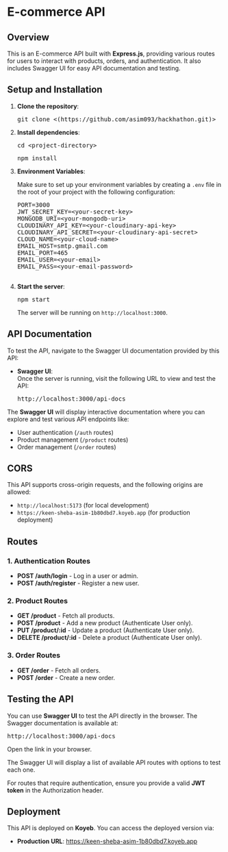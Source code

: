 <!DOCTYPE html>
<html lang="en">
<head>
  <meta charset="UTF-8">
  <meta name="viewport" content="width=device-width, initial-scale=1.0">
  <title>E-commerce API Documentation</title>
</head>
<body>
  <h1>E-commerce API</h1>
  <h2>Overview</h2>
  <p>This is an E-commerce API built with <strong>Express.js</strong>, providing various routes for users to interact with products, orders, and authentication. It also includes Swagger UI for easy API documentation and testing.</p>

  <h2>Setup and Installation</h2>
  <ol>
    <li><strong>Clone the repository</strong>:
      <pre>git clone &lt;(https://github.com/asim093/hackhathon.git)&gt;</pre>
    </li>
    <li><strong>Install dependencies</strong>:
      <pre>cd &lt;project-directory&gt;</pre>
      <pre>npm install</pre>
    </li>
    <li><strong>Environment Variables</strong>:
      <p>Make sure to set up your environment variables by creating a <code>.env</code> file in the root of your project with the following configuration:</p>
      <pre>
PORT=3000
JWT_SECRET_KEY=&lt;your-secret-key&gt;
MONGODB_URI=&lt;your-mongodb-uri&gt;
CLOUDINARY_API_KEY=&lt;your-cloudinary-api-key&gt;
CLOUDINARY_API_SECRET=&lt;your-cloudinary-api-secret&gt;
CLOUD_NAME=&lt;your-cloud-name&gt;
EMAIL_HOST=smtp.gmail.com
EMAIL_PORT=465
EMAIL_USER=&lt;your-email&gt;
EMAIL_PASS=&lt;your-email-password&gt;
      </pre>
    </li>
    <li><strong>Start the server</strong>:
      <pre>npm start</pre>
      <p>The server will be running on <code>http://localhost:3000</code>.</p>
    </li>
  </ol>

  <h2>API Documentation</h2>
  <p>To test the API, navigate to the Swagger UI documentation provided by this API:</p>
  <ul>
    <li><strong>Swagger UI</strong>:<br> 
      Once the server is running, visit the following URL to view and test the API:
      <pre>http://localhost:3000/api-docs</pre>
    </li>
  </ul>
  <p>The <strong>Swagger UI</strong> will display interactive documentation where you can explore and test various API endpoints like:</p>
  <ul>
    <li>User authentication (<code>/auth</code> routes)</li>
    <li>Product management (<code>/product</code> routes)</li>
    <li>Order management (<code>/order</code> routes)</li>
  </ul>

  <h2>CORS</h2>
  <p>This API supports cross-origin requests, and the following origins are allowed:</p>
  <ul>
    <li><code>http://localhost:5173</code> (for local development)</li>
    <li><code>https://keen-sheba-asim-1b80dbd7.koyeb.app</code> (for production deployment)</li>
  </ul>

  <h2>Routes</h2>
  <h3>1. Authentication Routes</h3>
  <ul>
    <li><strong>POST /auth/login</strong> - Log in a user or admin.</li>
    <li><strong>POST /auth/register</strong> - Register a new user.</li>
  </ul>

  <h3>2. Product Routes</h3>
  <ul>
    <li><strong>GET /product</strong> - Fetch all products.</li>
    <li><strong>POST /product</strong> - Add a new product (Authenticate User only).</li>
    <li><strong>PUT /product/:id</strong> - Update a product (Authenticate User only).</li>
    <li><strong>DELETE /product/:id</strong> - Delete a product (Authenticate User only).</li>
  </ul>

  <h3>3. Order Routes</h3>
  <ul>
    <li><strong>GET /order</strong> - Fetch all orders.</li>
    <li><strong>POST /order</strong> - Create a new order.</li>
  </ul>

  <h2>Testing the API</h2>
  <p>You can use <strong>Swagger UI</strong> to test the API directly in the browser. The Swagger documentation is available at:</p>
  <pre>http://localhost:3000/api-docs</pre>
  <p>Open the link in your browser.</p>
  <p>The Swagger UI will display a list of available API routes with options to test each one.</p>
  <p>For routes that require authentication, ensure you provide a valid <strong>JWT token</strong> in the Authorization header.</p>

  <h2>Deployment</h2>
  <p>This API is deployed on <strong>Koyeb</strong>. You can access the deployed version via:</p>
  <ul>
    <li><strong>Production URL</strong>:  
      <a href="https://keen-sheba-asim-1b80dbd7.koyeb.app" target="_blank">https://keen-sheba-asim-1b80dbd7.koyeb.app</a>
    </li>
  </ul>

</body>
</html>

